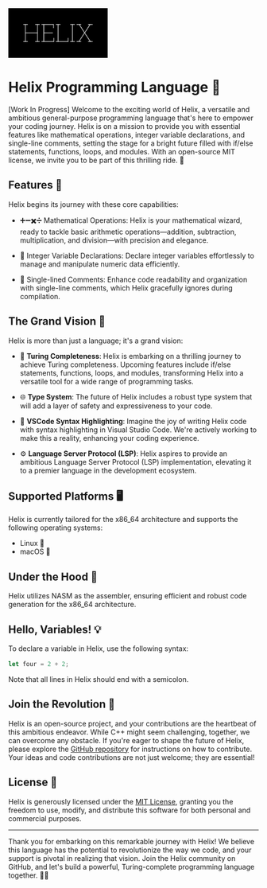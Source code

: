 
<img src="./art/helix.svg" alt="Helix SVG" width="200" height="100" style="object-fit: fill; margin-top: 2vh" />

# Helix Programming Language 🚀

[Work In Progress] Welcome to the exciting world of Helix, a versatile and ambitious general-purpose programming language that's here to empower your coding journey. Helix is on a mission to provide you with essential features like mathematical operations, integer variable declarations, and single-line comments, setting the stage for a bright future filled with if/else statements, functions, loops, and modules. With an open-source MIT license, we invite you to be part of this thrilling ride. 🌟

## Features 🌈

Helix begins its journey with these core capabilities:

- ➕➖✖️➗ Mathematical Operations: Helix is your mathematical wizard, ready to tackle basic arithmetic operations—addition, subtraction, multiplication, and division—with precision and elegance.

- 🔢 Integer Variable Declarations: Declare integer variables effortlessly to manage and manipulate numeric data efficiently.

- 📝 Single-lined Comments: Enhance code readability and organization with single-line comments, which Helix gracefully ignores during compilation.

## The Grand Vision 🌠

Helix is more than just a language; it's a grand vision:

- 🧩 **Turing Completeness**: Helix is embarking on a thrilling journey to achieve Turing completeness. Upcoming features include if/else statements, functions, loops, and modules, transforming Helix into a versatile tool for a wide range of programming tasks.

- 🌐 **Type System**: The future of Helix includes a robust type system that will add a layer of safety and expressiveness to your code.

- 🎨 **VSCode Syntax Highlighting**: Imagine the joy of writing Helix code with syntax highlighting in Visual Studio Code. We're actively working to make this a reality, enhancing your coding experience.

- ⚙️ **Language Server Protocol (LSP)**: Helix aspires to provide an ambitious Language Server Protocol (LSP) implementation, elevating it to a premier language in the development ecosystem.

## Supported Platforms 🖥️

Helix is currently tailored for the x86_64 architecture and supports the following operating systems:

- Linux 🐧
- macOS 🍏

## Under the Hood 🧰

Helix utilizes NASM as the assembler, ensuring efficient and robust code generation for the x86_64 architecture.

## Hello, Variables! 💡

To declare a variable in Helix, use the following syntax:

```javascript
let four = 2 + 2;
```

Note that all lines in Helix should end with a semicolon.

## Join the Revolution 🤝

Helix is an open-source project, and your contributions are the heartbeat of this ambitious endeavor. While C++ might seem challenging, together, we can overcome any obstacle. If you're eager to shape the future of Helix, please explore the [GitHub repository](https://github.com/imsk17/helix) for instructions on how to contribute. Your ideas and code contributions are not just welcome; they are essential!

## License 📜

Helix is generously licensed under the [MIT License](https://github.com/imsk17/helix/blob/main/LICENSE), granting you the freedom to use, modify, and distribute this software for both personal and commercial purposes.

---

Thank you for embarking on this remarkable journey with Helix! We believe this language has the potential to revolutionize the way we code, and your support is pivotal in realizing that vision. Join the Helix community on GitHub, and let's build a powerful, Turing-complete programming language together. 🚀🌟